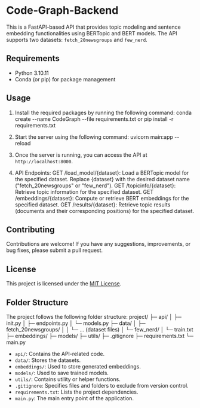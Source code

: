 # Code-Graph-Backend

This is a FastAPI-based API that provides topic modeling and sentence embedding functionalities using BERTopic and BERT models. The API supports two datasets: `fetch_20newsgroups` and `few_nerd`.

## Requirements

- Python 3.10.11
- Conda (or pip) for package management

## Usage

1. Install the required packages by running the following command:
conda create --name CodeGraph --file requirements.txt
or
pip install -r requirements.txt

2. Start the server using the following command:
uvicorn main:app --reload

3. Once the server is running, you can access the API at `http://localhost:8000`.

4. API Endpoints:
GET /load_model/{dataset}: Load a BERTopic model for the specified dataset. Replace {dataset} with the desired dataset name ("fetch_20newsgroups" or "few_nerd").
GET /topicinfo/{dataset}: Retrieve topic information for the specified dataset. 
GET /embeddings/{dataset}: Compute or retrieve BERT embeddings for the specified dataset. 
GET /results/{dataset}: Retrieve topic results (documents and their corresponding positions) for the specified dataset. 

## Contributing

Contributions are welcome! If you have any suggestions, improvements, or bug fixes, please submit a pull request.

## License

This project is licensed under the [MIT License](LICENSE).


## Folder Structure

The project follows the following folder structure:
project/
├─ api/
│ ├─ init.py
│ ├─ endpoints.py
│ └─ models.py
├─ data/
│ ├─ fetch_20newsgroups/
│ │ └─ ... (dataset files)
│ └─ few_nerd/
│ └─ train.txt
├─ embeddings/
├─ models/
├─ utils/
├─ .gitignore
├─ requirements.txt
└─ main.py

- `api/`: Contains the API-related code.
- `data/`: Stores the datasets.
- `embeddings/`: Used to store generated embeddings.
- `models/`: Used to save trained models.
- `utils/`: Contains utility or helper functions.
- `.gitignore`: Specifies files and folders to exclude from version control.
- `requirements.txt`: Lists the project dependencies.
- `main.py`: The main entry point of the application.

